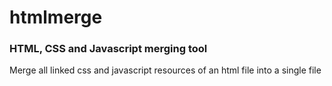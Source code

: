 htmlmerge
=========

### HTML, CSS and Javascript merging tool ###

Merge all linked css and javascript resources of an html file into a single file

